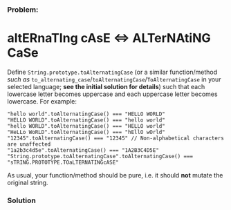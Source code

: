 ### Problem:
<h1 id="alternating-case--alternating-case">altERnaTIng cAsE &lt;=&gt; ALTerNAtiNG CaSe</h1>
<p>Define <code>String.prototype.toAlternatingCase</code> (or a similar function/method <em>such as</em> <code>to_alternating_case</code>/<code>toAlternatingCase</code>/<code>ToAlternatingCase</code> in your selected language; <strong>see the initial solution for details</strong>) such that each lowercase letter becomes uppercase and each uppercase letter becomes lowercase. For example:</p>
<pre><code class="language-javascript"><span class="hljs-string">&quot;hello world&quot;</span>.toAlternatingCase() === <span class="hljs-string">&quot;HELLO WORLD&quot;</span>
<span class="hljs-string">&quot;HELLO WORLD&quot;</span>.toAlternatingCase() === <span class="hljs-string">&quot;hello world&quot;</span>
<span class="hljs-string">&quot;hello WORLD&quot;</span>.toAlternatingCase() === <span class="hljs-string">&quot;HELLO world&quot;</span>
<span class="hljs-string">&quot;HeLLo WoRLD&quot;</span>.toAlternatingCase() === <span class="hljs-string">&quot;hEllO wOrld&quot;</span>
<span class="hljs-string">&quot;12345&quot;</span>.toAlternatingCase() === <span class="hljs-string">&quot;12345&quot;</span> <span class="hljs-comment">// Non-alphabetical characters are unaffected</span>
<span class="hljs-string">&quot;1a2b3c4d5e&quot;</span>.toAlternatingCase() === <span class="hljs-string">&quot;1A2B3C4D5E&quot;</span>
<span class="hljs-string">&quot;String.prototype.toAlternatingCase&quot;</span>.toAlternatingCase() === <span class="hljs-string">&quot;sTRING.PROTOTYPE.TOaLTERNATINGcASE&quot;</span></code></pre>
<pre style="display: none;"><code class="language-ruby">&quot;hello world&quot;.to_alternating_case() === &quot;HELLO WORLD&quot;
&quot;HELLO WORLD&quot;.to_alternating_case() === &quot;hello world&quot;
&quot;hello WORLD&quot;.to_alternating_case() === &quot;HELLO world&quot;
&quot;HeLLo WoRLD&quot;.to_alternating_case() === &quot;hEllO wOrld&quot;
&quot;12345&quot;.to_alternating_case() === &quot;12345&quot; // Non-alphabetical characters are unaffected
&quot;1a2b3c4d5e&quot;.to_alternating_case() === &quot;1A2B3C4D5E&quot;
&quot;String.prototype.toAlternatingCase&quot;.to_alternating_case() === &quot;sTRING.PROTOTYPE.TOaLTERNATINGcASE&quot;</code></pre>
<pre style="display: none;"><code class="language-crystal"><span class="hljs-string">&quot;hello world&quot;</span>.to_alternating_case() === <span class="hljs-string">&quot;HELLO WORLD&quot;</span>
<span class="hljs-string">&quot;HELLO WORLD&quot;</span>.to_alternating_case() === <span class="hljs-string">&quot;hello world&quot;</span>
<span class="hljs-string">&quot;hello WORLD&quot;</span>.to_alternating_case() === <span class="hljs-string">&quot;HELLO world&quot;</span>
<span class="hljs-string">&quot;HeLLo WoRLD&quot;</span>.to_alternating_case() === <span class="hljs-string">&quot;hEllO wOrld&quot;</span>
<span class="hljs-string">&quot;12345&quot;</span>.to_alternating_case() === <span class="hljs-string">&quot;12345&quot;</span> /<span class="hljs-regexp">/ Non-alphabetical characters are unaffected
&quot;1a2b3c4d5e&quot;.to_alternating_case() === &quot;1A2B3C4D5E&quot;
&quot;String.prototype.toAlternatingCase&quot;.to_alternating_case() === &quot;sTRING.PROTOTYPE.TOaLTERNATINGcASE&quot;</span></code></pre>
<pre style="display: none;"><code class="language-java">StringUtils.toAlternativeString(<span class="hljs-string">&quot;hello world&quot;</span>) == <span class="hljs-string">&quot;HELLO WORLD&quot;</span>
StringUtils.toAlternativeString(<span class="hljs-string">&quot;HELLO WORLD&quot;</span>) == <span class="hljs-string">&quot;hello world&quot;</span>
StringUtils.toAlternativeString(<span class="hljs-string">&quot;hello WORLD&quot;</span>) == <span class="hljs-string">&quot;HELLO world&quot;</span>
StringUtils.toAlternativeString(<span class="hljs-string">&quot;HeLLo WoRLD&quot;</span>) == <span class="hljs-string">&quot;hEllO wOrld&quot;</span>
StringUtils.toAlternativeString(<span class="hljs-string">&quot;12345&quot;</span>) == <span class="hljs-string">&quot;12345&quot;</span> <span class="hljs-comment">// Non-alphabetical characters are unaffected</span>
StringUtils.toAlternativeString(<span class="hljs-string">&quot;1a2b3c4d5e&quot;</span>) == <span class="hljs-string">&quot;1A2B3C4D5E&quot;</span>
StringUtils.toAlternativeString(<span class="hljs-string">&quot;StringUtils.toAlternatingCase&quot;</span>) == <span class="hljs-string">&quot;sTRINGuTILS.TOaLTERNATINGcASE&quot;</span></code></pre>
<pre style="display: none;"><code class="language-haskell"><span class="hljs-title">toAlternatingCase</span> <span class="hljs-string">&quot;hello world&quot;</span> `shouldBe` <span class="hljs-string">&quot;HELLO WORLD&quot;</span>
<span class="hljs-title">toAlternatingCase</span> <span class="hljs-string">&quot;HELLO WORLD&quot;</span> `shouldBe` <span class="hljs-string">&quot;hello world&quot;</span>
<span class="hljs-title">toAlternatingCase</span> <span class="hljs-string">&quot;hello WORLD&quot;</span> `shouldBe` <span class="hljs-string">&quot;HELLO world&quot;</span>
<span class="hljs-title">toAlternatingCase</span> <span class="hljs-string">&quot;HeLLo WoRLD&quot;</span> `shouldBe` <span class="hljs-string">&quot;hEllO wOrld&quot;</span>
<span class="hljs-title">toAlternatingCase</span> <span class="hljs-string">&quot;12345&quot;</span>       `shouldBe` <span class="hljs-string">&quot;12345&quot;</span>
<span class="hljs-title">toAlternatingCase</span> <span class="hljs-string">&quot;1a2b3c4d5e&quot;</span>  `shouldBe` <span class="hljs-string">&quot;1A2B3C4D5E&quot;</span></code></pre>
<pre style="display: none;"><code class="language-csharp"><span class="hljs-string">&quot;hello world&quot;</span>.ToAlternatingCase() == <span class="hljs-string">&quot;HELLO WORLD&quot;</span>
<span class="hljs-string">&quot;HELLO WORLD&quot;</span>.ToAlternatingCase() == <span class="hljs-string">&quot;hello world&quot;</span>
<span class="hljs-string">&quot;hello WORLD&quot;</span>.ToAlternatingCase() == <span class="hljs-string">&quot;HELLO world&quot;</span>
<span class="hljs-string">&quot;HeLLo WoRLD&quot;</span>.ToAlternatingCase() == <span class="hljs-string">&quot;hEllO wOrld&quot;</span>
<span class="hljs-string">&quot;12345&quot;</span>.ToAlternatingCase() == <span class="hljs-string">&quot;12345&quot;</span> <span class="hljs-comment">// Non-alphabetical characters are unaffected</span>
<span class="hljs-string">&quot;1a2b3c4d5e&quot;</span>.ToAlternatingCase() == <span class="hljs-string">&quot;1A2B3C4D5E&quot;</span>
<span class="hljs-string">&quot;String.ToAlternatingCase&quot;</span>.ToAlternatingCase() == <span class="hljs-string">&quot;sTRING.tOaLTERNATINGcASE&quot;</span></code></pre>
<pre style="display: none;"><code class="language-elixir">alter_case(<span class="hljs-string">&quot;hello world&quot;</span>) == <span class="hljs-string">&quot;HELLO WORLD&quot;</span>
alter_case(<span class="hljs-string">&quot;HELLO WORLD&quot;</span>) == <span class="hljs-string">&quot;hello world&quot;</span>
alter_case(<span class="hljs-string">&quot;hello WORLD&quot;</span>) == <span class="hljs-string">&quot;HELLO world&quot;</span>
alter_case(<span class="hljs-string">&quot;HeLLo WoRLD&quot;</span>) == <span class="hljs-string">&quot;hEllO wOrld&quot;</span>
alter_case(<span class="hljs-string">&quot;12345&quot;</span>) == <span class="hljs-string">&quot;12345&quot;</span> <span class="hljs-comment"># Non-alphabetical characters are unaffected</span>
alter_case(<span class="hljs-string">&quot;1a2b3c4d5e&quot;</span>) == <span class="hljs-string">&quot;1A2B3C4D5E&quot;</span>
alter_case(<span class="hljs-string">&quot;StringUtils.toAlternatingCase&quot;</span>) == <span class="hljs-string">&quot;sTRINGuTILS.TOaLTERNATINGcASE&quot;</span></code></pre>
<pre style="display: none;"><code class="language-c">to_alternating_case(<span class="hljs-string">&quot;hello world&quot;</span>); <span class="hljs-comment">// =&gt; &quot;HELLO WORLD&quot;</span>
to_alternating_case(<span class="hljs-string">&quot;HELLO WORLD&quot;</span>); <span class="hljs-comment">// =&gt; &quot;hello world&quot;</span>
to_alternating_case(<span class="hljs-string">&quot;hello WORLD&quot;</span>); <span class="hljs-comment">// =&gt; &quot;HELLO world&quot;</span>
to_alternating_case(<span class="hljs-string">&quot;HeLLo WoRLD&quot;</span>); <span class="hljs-comment">// =&gt; &quot;hEllO wOrld&quot;</span>
to_alternating_case(<span class="hljs-string">&quot;12345&quot;</span>); <span class="hljs-comment">// =&gt; &quot;12345&quot; (Non-alphabetical characters are unaffected)</span>
to_alternating_case(<span class="hljs-string">&quot;1a2b3c4d5e&quot;</span>); <span class="hljs-comment">// =&gt; &quot;1A2B3C4D5E&quot;</span>
to_alternating_case(<span class="hljs-string">&quot;String.prototype.toAlternatingCase&quot;</span>); <span class="hljs-comment">// =&gt; &quot;sTRING.PROTOTYPE.TOaLTERNATINGcASE&quot;</span></code></pre>
<pre style="display: none;"><code class="language-C++"><span class="hljs-built_in">string</span> source = <span class="hljs-string">&quot;HeLLo WoRLD&quot;</span>;
<span class="hljs-built_in">string</span> upperCase = to_alternating_case(source);
<span class="hljs-built_in">cout</span> &lt;&lt; upperCase &lt;&lt; <span class="hljs-built_in">endl</span>; <span class="hljs-comment">// outputs: hEllO wOrld</span></code></pre>
<pre style="display: none;"><code class="language-typescript">toAlternatingCase(<span class="hljs-string">&quot;hello world&quot;</span>) === <span class="hljs-string">&quot;HELLO WORLD&quot;</span>
toAlternatingCase(<span class="hljs-string">&quot;HELLO WORLD&quot;</span>) === <span class="hljs-string">&quot;hello world&quot;</span>
toAlternatingCase(<span class="hljs-string">&quot;hello WORLD&quot;</span>) === <span class="hljs-string">&quot;HELLO world&quot;</span>
toAlternatingCase(<span class="hljs-string">&quot;HeLLo WoRLD&quot;</span>) === <span class="hljs-string">&quot;hEllO wOrld&quot;</span>
toAlternatingCase(<span class="hljs-string">&quot;12345&quot;</span>) === <span class="hljs-string">&quot;12345&quot;</span> <span class="hljs-comment">// Non-alphabetical characters are unaffected</span>
toAlternatingCase(<span class="hljs-string">&quot;1a2b3c4d5e&quot;</span>) === <span class="hljs-string">&quot;1A2B3C4D5E&quot;</span>
toAlternatingCase(<span class="hljs-string">&quot;String.prototype.toAlternatingCase&quot;</span>) === <span class="hljs-string">&quot;sTRING.PROTOTYPE.TOaLTERNATINGcASE&quot;</span></code></pre>
<p>As usual, your function/method should be pure, i.e. it should <strong>not</strong> mutate the original string.</p>

### Solution